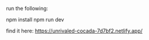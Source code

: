 run the following:

npm install
npm run dev

find it here: https://unrivaled-cocada-7d7bf2.netlify.app/
